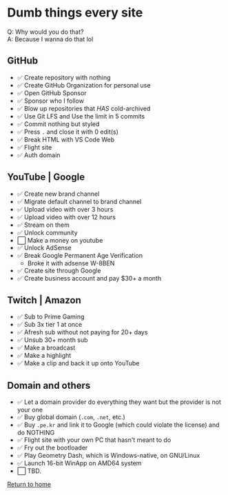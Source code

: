 # Dumb things every site
Q: Why would you do that?  
A: Because I wanna do that lol

## GitHub
- ✅ Create repository with nothing
- ✅ Create GitHub Organization for personal use
- ✅ Open GitHub Sponsor
- ✅ Sponsor who I follow
- ✅ Blow up repositories that *HAS* cold-archived
- ✅ Use Git LFS and Use the limit in 5 commits
- ✅ Commit nothing but styled
- ✅ Press `.` and close it with 0 edit(s)
- ✅ Break HTML with VS Code Web
- ✅ Flight site
- ✅ Auth domain

## YouTube | Google
- ✅ Create new brand channel
- ✅ Migrate default channel to brand channel
- ✅ Upload video with over 3 hours
- ✅ Upload video with over 12 hours
- ✅ Stream on them
- ✅ Unlock community
- ⬜ Make a money on youtube
- ✅ Unlock AdSense
- ✅ Break Google Permanent Age Verification
  + Broke it with adsense W-8BEN
- ✅ Create site through Google
- ✅ Create business account and pay $30+ a month

## Twitch | Amazon
- ✅ Sub to Prime Gaming
- ✅ Sub 3x tier 1 at once
- ✅ Afresh sub without not paying for 20+ days
- ✅ Unsub 30+ month sub
- ✅ Make a broadcast
- ✅ Make a highlight
- ✅ Make a clip and back it up onto YouTube

## Domain and others
- ✅ Let a domain provider do everything they want but the provider is not your one
- ✅ Buy global domain (`.com`, `.net`, etc.)
- ✅ Buy `.pe.kr` and link it to Google (which could violate the license) and do NOTHING
- ✅ Flight site with your own PC that hasn't meant to do
- ✅ Fry out the bootloader
- ✅ Play Geometry Dash, which is Windows-native, on GNU/Linux
- ✅ Launch 16-bit WinApp on AMD64 system
- ⬜ TBD.

[Return to home](../)